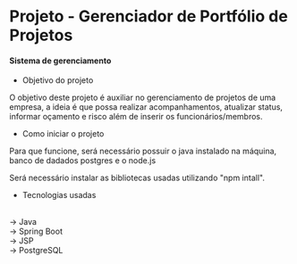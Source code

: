 # Projeto - Gerenciador de Portfólio de Projetos
#### Sistema de gerenciamento

- Objetivo do projeto
<p>O objetivo deste projeto é auxiliar no gerenciamento de projetos de uma empresa, a ideia é que possa realizar acompanhamentos, atualizar status, informar oçamento e risco além de inserir os funcionários/membros.</p>

- Como iniciar o projeto
<p>Para que funcione, será necessário possuir o java instalado na máquina, banco de dadados postgres e o node.js</p>
Será necessário instalar as bibliotecas usadas utilizando "npm intall".

- Tecnologias usadas
<br>
-> Java
<br>
-> Spring Boot
<br>
-> JSP
<br>
-> PostgreSQL